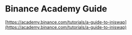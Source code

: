 # Binance Academy Guide

[https://academy.binance.com/tutorials/a-guide-to-iniswap](https://academy.binance.com/tutorials/a-guide-to-iniswap)

